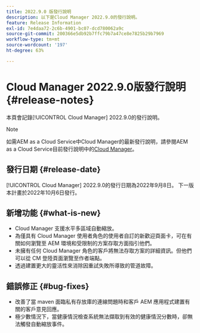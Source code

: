 ```yaml
---
title: 2022.9.0 版發行說明
description: 以下是Cloud Manager 2022.9.0的發行說明。
feature: Release Information
exl-id: 7e4daa72-2c6b-4901-bc07-dcd780062a9c
source-git-commit: 200366e5db92b7ffc79b7a47ce8e7825b29b7969
workflow-type: tm+mt
source-wordcount: '197'
ht-degree: 63%

---
```


# Cloud Manager 2022.9.0版發行說明 {#release-notes}

本頁會記錄[!UICONTROL Cloud Manager] 2022.9.0的發行說明。

>[!NOTE]
>
>如需AEM as a Cloud Service中Cloud Manager的最新發行說明，請參閱AEM as a Cloud Service目前發行說明中的[Cloud Manager](https://experienceleague.adobe.com/docs/experience-manager-cloud-service/content/implementing/using-cloud-manager/release-notes-cloud-manager/release-notes-cm-current.html)。

## 發行日期 {#release-date}

[!UICONTROL Cloud Manager] 2022.9.0的發行日期為2022年9月8日。 下一版本計畫於2022年10月6日發行。

## 新增功能 {#what-is-new}

* Cloud Manager 支援水平多區域自動縮放。
* 為僅具有 Cloud Manager 使用者角色的使用者自訂的新歡迎頁面卡，可在有關如何瀏覽至 AEM 環境和受限制的方案存取方面指引他們。
* 未擁有任何 Cloud Manager 角色的客戶將無法存取方案的詳細資訊。但他們可以從 CM 登陸頁面瀏覽至作者端點。
* 透過建置更大的靈活性來消除因重試失敗所導致的管道故障。

## 錯誤修正 {#bug-fixes}

* 改善了當 maven 面臨私有存放庫的連線問題時和客戶 AEM 應用程式建置有關的客戶意見回應。
* 極少數情況下，當健康情況檢查系統無法擷取到有效的健康情況分數時，卻無法觸發自動縮放事件。
